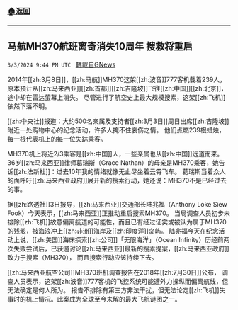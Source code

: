 ###  [:house:返回](README.md)
---


## 马航MH370航班离奇消失10周年 搜救将重启
`3/3/2024 9:44 PM UTC ` [轉載自GNews](https://gnews.org/articles/2361572)

2014年[[zh:3月8日]]，[[zh:马航]]MH370这架[[zh:波音]]777客机载着239人，原本预计从[[zh:马来西亚]][[zh:首都]][[zh:吉隆坡]]飞往[[zh:中国]][[zh:北京]]，途中却在雷达萤幕上消失。 尽管进行了航空史上最大规模搜索，这架[[zh:飞机]]依然下落不明。

[[zh:中央社]]报道：大约500名亲属及支持者[[zh:3月3日]]周日出席[[zh:吉隆坡]]附近一处购物中心的纪念活动，许多人掩不住哀伤之情。 他们点燃239根蜡烛，每一根代表机上的每一位失踪乘客。

MH370机上将近2/3乘客是[[zh:中国]]人，一些亲属也从[[zh:中国]]远道而来。 36岁[[zh:马来西亚]]律师葛瑞斯（Grace Nathan）的母亲是MH370乘客，她告诉[[zh:法新社]]：过去10年我的情绪就像无止尽坐着云霄飞车。 葛瑞斯当着众人的面呼吁[[zh:马来西亚政府]]展开新的搜索行动，她还说：MH370不是已经过去的事。

据[[zh:路透社]]3日报导，[[zh:马来西亚]]交通部长陆兆福（Anthony Loke Siew Fook）今天表示，[[zh:马来西亚]]正推动重启搜索MH370。 当局调查人员初步未排除[[zh:飞机]]故意偏离航道的可能性，而且已有经过证实或被认为属于MH370的残骸，被海浪冲上[[zh:非洲]]海岸及[[zh:印度洋]]岛屿。 陆兆福今天在纪念活动上说，[[zh:美国]]海床探索[[zh:公司]]「无限海洋」（Ocean Infinity）历经前两次失败尝试后，已获邀讨论[[zh:马来西亚]]最新的搜索提案，[[zh:马来西亚政府]]致力于搜索（MH370）， 而且搜索行动应该持续下去。

[[zh:马来西亚航空公司]]MH370班机调查报告在2018年[[zh:7月30日]]公布， 调查人员表示，这架[[zh:波音]]777客机的飞控系统可能遭外力操纵而偏离航线，但无法确定是何人所为。 报告不排除有第三方非法干扰，但无法论定[[zh:飞机]]失事时的机上情况。此案成为全球至今未解的最大飞航谜团之一。
